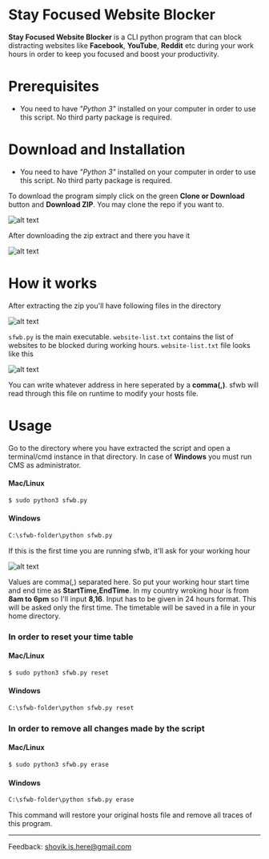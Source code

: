 # Stay Focused Website Blocker


**Stay Focused Website Blocker** is a CLI python program that can block distracting websites like **Facebook**, **YouTube**, **Reddit** etc during your work hours in order to keep you focused and boost your productivity.

# Prerequisites
* You need to have *"Python 3"* installed on your computer in order to use this script. No third party package is required.

# Download and Installation
* You need to have *"Python 3"* installed on your computer in order to use this script. No third party package is required.

To download the program simply click on the green **Clone or Download** button and **Download ZIP**. You may clone the repo if you want to.

![alt text](https://i.imgur.com/iavZikA.png "Clone or Download this repo")

After downloading the zip extract and there you have it

![alt text](https://i.imgur.com/Fi3QSct.png "Extract the zip")

# How it works

After extracting the zip you'll have following files in the directory

![alt text](https://i.imgur.com/Fi3QSct.png "Extract the zip")

```sfwb.py``` is the main executable. ```website-list.txt``` contains the list of websites to be blocked during working hours.
```website-list.txt``` file looks like this

![alt text](https://i.imgur.com/UT7S3qa.png "Extract the zip")

You can write whatever address in here seperated by a **comma(,)**. sfwb will read through this file on runtime to modify your hosts file.

# Usage

Go to the directory where you have extracted the script and open a terminal/cmd instance in that directory. In case of **Windows** you must run CMS as administrator.

#### Mac/Linux
```sh
$ sudo python3 sfwb.py
```

#### Windows
```sh
C:\sfwb-folder\python sfwb.py
```

If this is the first time you are running sfwb, it'll ask for your working hour

![alt text](https://i.imgur.com/J6VGz74.png "Put in your timetable")

Values are comma(,) separated here. So put your working hour start time and end time as **StartTime,EndTime**. In my country wroking hour is from **8am to 6pm** so I'll input **8,16**. Input has to be given in 24 hours format.
This will be asked only the first time. The timetable will be saved in a file in your home directory.

### In order to reset your time table
#### Mac/Linux
```sh
$ sudo python3 sfwb.py reset
```

#### Windows
```sh
C:\sfwb-folder\python sfwb.py reset
```
### In order to remove all changes made by the script
#### Mac/Linux
```sh
$ sudo python3 sfwb.py erase
```

#### Windows
```sh
C:\sfwb-folder\python sfwb.py erase
```
This command will restore your original hosts file and remove all traces of this program.

---

Feedback: shovik.is.here@gmail.com
